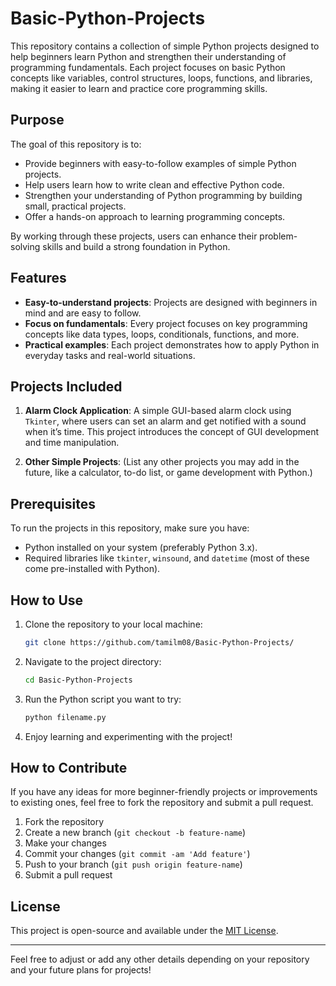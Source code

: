 # Basic-Python-Projects

This repository contains a collection of simple Python projects designed to help beginners learn Python and strengthen their understanding of programming fundamentals. Each project focuses on basic Python concepts like variables, control structures, loops, functions, and libraries, making it easier to learn and practice core programming skills.

## Purpose

The goal of this repository is to:
- Provide beginners with easy-to-follow examples of simple Python projects.
- Help users learn how to write clean and effective Python code.
- Strengthen your understanding of Python programming by building small, practical projects.
- Offer a hands-on approach to learning programming concepts.

By working through these projects, users can enhance their problem-solving skills and build a strong foundation in Python.

## Features

- **Easy-to-understand projects**: Projects are designed with beginners in mind and are easy to follow.
- **Focus on fundamentals**: Every project focuses on key programming concepts like data types, loops, conditionals, functions, and more.
- **Practical examples**: Each project demonstrates how to apply Python in everyday tasks and real-world situations.

## Projects Included

1. **Alarm Clock Application**: 
   A simple GUI-based alarm clock using `Tkinter`, where users can set an alarm and get notified with a sound when it’s time. This project introduces the concept of GUI development and time manipulation.

2. **Other Simple Projects**: 
   (List any other projects you may add in the future, like a calculator, to-do list, or game development with Python.)

## Prerequisites

To run the projects in this repository, make sure you have:
- Python installed on your system (preferably Python 3.x).
- Required libraries like `tkinter`, `winsound`, and `datetime` (most of these come pre-installed with Python).

## How to Use

1. Clone the repository to your local machine:
   ```bash
   git clone https://github.com/tamilm08/Basic-Python-Projects/
   ```

2. Navigate to the project directory:
   ```bash
   cd Basic-Python-Projects
   ```

3. Run the Python script you want to try:
   ```bash
   python filename.py
   ```

4. Enjoy learning and experimenting with the project!

## How to Contribute

If you have any ideas for more beginner-friendly projects or improvements to existing ones, feel free to fork the repository and submit a pull request.

1. Fork the repository
2. Create a new branch (`git checkout -b feature-name`)
3. Make your changes
4. Commit your changes (`git commit -am 'Add feature'`)
5. Push to your branch (`git push origin feature-name`)
6. Submit a pull request

## License

This project is open-source and available under the [MIT License](LICENSE).

---

Feel free to adjust or add any other details depending on your repository and your future plans for projects!
